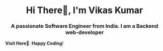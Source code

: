<h1 align="center">Hi There👋, I'm Vikas Kumar</h1>
<h3 align="center">A passionate Software Engineer from India. I am a Backend web-developer</h3>

**Visit Here**🚀:
**Happy Coding**!
